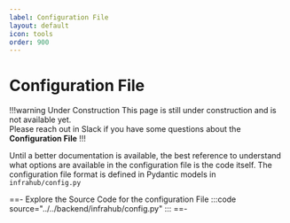 ```yaml
---
label: Configuration File
layout: default
icon: tools
order: 900
---
```

# Configuration File
!!!warning Under Construction
This page is still under construction and is not available yet.<br>
Please reach out in Slack if you have some questions about the **Configuration File**
!!!

Until a better documentation is available, the best reference to understand what options are available in the configuration file is the code itself.
The configuration file format is defined in Pydantic models in `infrahub/config.py`

==- Explore the Source Code for the configuration File
:::code source="../../backend/infrahub/config.py" :::
==-